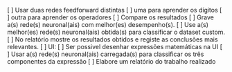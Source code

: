 
[ ] Usar duas redes feedforward distintas
    [ ] uma para aprender os dígitos
    [ ] outra para aprender os operadores
    [ ] Compare os resultados
[ ] Grave a(s) rede(s) neuronal(ais) com melhor(es) desempenho(s).
[ ] Use a(s) melhor(es) rede(s) neuronal(ais) obtida(s) para classificar o dataset custom.
    [ ] No relatório mostre os resultados obtidos e registe as conclusões mais relevantes.
[ ] UI:
    [ ] Ser possivel desenhar expressões matemáticas na UI
    [ ] Usar a(s) rede(s) neuronal(ais) carregada(s) para classificar os três componentes da expressão
[ ] Elabore um relatório do trabalho realizado